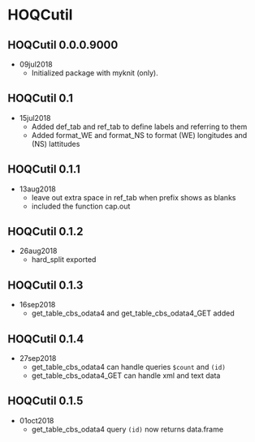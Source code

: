 # HOQCutil

## HOQCutil 0.0.0.9000

* 09jul2018 
   + Initialized package with myknit (only).

## HOQCutil 0.1

* 15jul2018 
   + Added def_tab and ref_tab to define labels and referring to them
   + Added format_WE and format_NS to format (WE) longitudes and (NS) lattitudes

## HOQCutil 0.1.1

* 13aug2018
   + leave out extra space in ref_tab when prefix shows as blanks
   + included the function cap.out
   
## HOQCutil 0.1.2

* 26aug2018
   + hard_split exported

## HOQCutil 0.1.3

* 16sep2018
   + get_table_cbs_odata4 and get_table_cbs_odata4_GET added

## HOQCutil 0.1.4

* 27sep2018
   + get_table_cbs_odata4 can handle queries `$count` and `(id)`
   + get_table_cbs_odata4_GET can handle xml and text data

## HOQCutil 0.1.5

* 01oct2018
   + get_table_cbs_odata4 query `(id)` now returns data.frame
